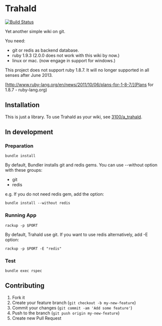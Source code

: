 # Trahald

[![Build Status](https://travis-ci.org/3100/trahald.png?branch=master)](https://travis-ci.org/3100/trahald)

Yet another simple wiki on git.

You need:

* git or redis as backend database.
* ruby 1.9.3 (2.0.0 does not work with this wiki by now.)
* linux or mac. (now engage in support for windows.)

This project does not support ruby 1.8.7.
It will no longer supported in all senses after June 2013.

[http://www.ruby-lang.org/en/news/2011/10/06/plans-for-1-8-7/](Plans for 1.8.7 - ruby-lang.org)

## Installation

This is just a library.
To use Trahald as your wiki, see [3100/a_trahald](https://github.com/3100/a_trahald).

## In development

### Preparation

```
bundle install
```

By default, Bundler installs git and redis gems. You can use --without option with these groups:

* git
* redis

e.g. If you do not need redis gem, add the option:

```
bundle install --without redis
```

### Running App

```
rackup -p $PORT
```

By default, Trahald use git. If you want to use redis alternatively, add -E option:

```
rackup -p $PORT -E "redis"
```

### Test

```
bundle exec rspec
```

## Contributing

1. Fork it
2. Create your feature branch (`git checkout -b my-new-feature`)
3. Commit your changes (`git commit -am 'Add some feature'`)
4. Push to the branch (`git push origin my-new-feature`)
5. Create new Pull Request
